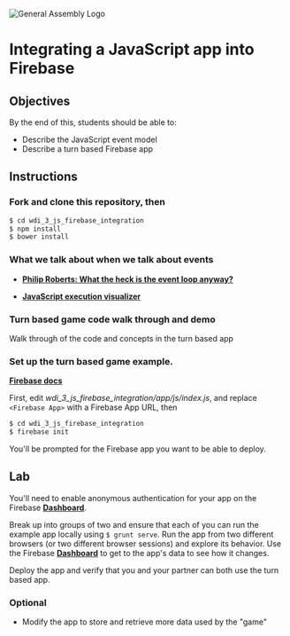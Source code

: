 ![General Assembly Logo](http://i.imgur.com/ke8USTq.png)

# Integrating a JavaScript app into Firebase

## Objectives

By the end of this, students should be able to:

- Describe the JavaScript event model
- Describe a turn based Firebase app

## Instructions

### Fork and clone this repository, then

```bash
$ cd wdi_3_js_firebase_integration
$ npm install
$ bower install
```

### What we talk about when we talk about events

- **[Philip Roberts: What the heck is the event loop anyway?](https://www.youtube.com/watch?v=8aGhZQkoFbQ)**

- **[JavaScript execution visualizer ](http://latentflip.com/loupe/)**

### Turn based game code walk through and demo

Walk through of the code and concepts in the turn based app

### Set up the turn based game example.

**[Firebase docs](https://www.firebase.com/docs/web/)**

First, edit *wdi_3_js_firebase_integration/app/js/index.js*, and replace `<Firebase App>` with a Firebase App URL, then

```bash
$ cd wdi_3_js_firebase_integration
$ firebase init
```

You'll be prompted for the Firebase app you want to be able to deploy.

## Lab

You'll need to enable anonymous authentication for your app on the Firebase **[Dashboard](https://www.firebase.com/account/)**.

Break up into groups of two and ensure that each of you can run the example app locally using `$ grunt serve`.  Run the app from two different browsers (or two different browser sessions) and explore its behavior.  Use the Firebase **[Dashboard](https://www.firebase.com/account/)** to get to the app's data to see how it changes.

Deploy the app and verify that you and your partner can both use the turn based app.

### Optional

- Modify the app to store and retrieve more data used by the "game"
